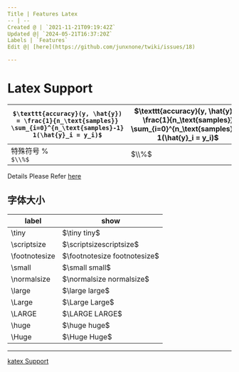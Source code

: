 ```yaml
---
Title | Features Latex
-- | --
Created @ | `2021-11-21T09:19:42Z`
Updated @| `2024-05-21T16:37:20Z`
Labels | `Features`
Edit @| [here](https://github.com/junxnone/twiki/issues/18)

---
```

# Latex Support

`$\texttt{accuracy}(y, \hat{y}) = \frac{1}{n_\text{samples}} \sum_{i=0}^{n_\text{samples}-1} 1(\hat{y}_i = y_i)$` | $\texttt{accuracy}(y, \hat{y}) = \frac{1}{n_\text{samples}} \sum_{i=0}^{n_\text{samples}-1} 1(\hat{y}_i = y_i)$
-- | --
特殊符号 % <br> `$\\%$` | $\\%$ 


Details Please Refer [here](https://junxnone.github.io/docsify-katex/docs/#/supported)

## 字体大小

label | show
-- | --
\tiny | $\tiny tiny$
\scriptsize| $\scriptsizescriptsize$
\footnotesize| $\footnotesize footnotesize$
\small| $\small small$
\normalsize| $\normalsize normalsize$
\large| $\large large$
\Large| $\Large Large$
\LARGE| $\LARGE LARGE$
\huge| $\huge huge$
\Huge| $\Huge Huge$



---
[katex Support](https://junxnone.github.io/docsify-katex/docs/#/supported ':include :type=iframe width=100% height=1200px')



